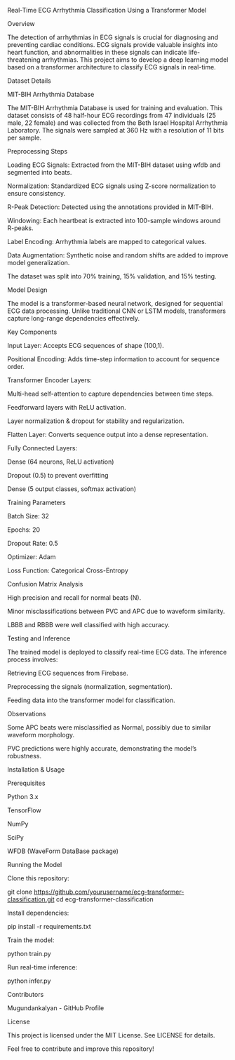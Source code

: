 Real-Time ECG Arrhythmia Classification Using a Transformer Model

Overview

The detection of arrhythmias in ECG signals is crucial for diagnosing and preventing cardiac conditions. ECG signals provide valuable insights into heart function, and abnormalities in these signals can indicate life-threatening arrhythmias. This project aims to develop a deep learning model based on a transformer architecture to classify ECG signals in real-time.

Dataset Details

MIT-BIH Arrhythmia Database

The MIT-BIH Arrhythmia Database is used for training and evaluation. This dataset consists of 48 half-hour ECG recordings from 47 individuals (25 male, 22 female) and was collected from the Beth Israel Hospital Arrhythmia Laboratory. The signals were sampled at 360 Hz with a resolution of 11 bits per sample.

Preprocessing Steps

Loading ECG Signals: Extracted from the MIT-BIH dataset using wfdb and segmented into beats.

Normalization: Standardized ECG signals using Z-score normalization to ensure consistency.

R-Peak Detection: Detected using the annotations provided in MIT-BIH.

Windowing: Each heartbeat is extracted into 100-sample windows around R-peaks.

Label Encoding: Arrhythmia labels are mapped to categorical values.

Data Augmentation: Synthetic noise and random shifts are added to improve model generalization.

The dataset was split into 70% training, 15% validation, and 15% testing.

Model Design

The model is a transformer-based neural network, designed for sequential ECG data processing. Unlike traditional CNN or LSTM models, transformers capture long-range dependencies effectively.

Key Components

Input Layer: Accepts ECG sequences of shape (100,1).

Positional Encoding: Adds time-step information to account for sequence order.

Transformer Encoder Layers:

Multi-head self-attention to capture dependencies between time steps.

Feedforward layers with ReLU activation.

Layer normalization & dropout for stability and regularization.

Flatten Layer: Converts sequence output into a dense representation.

Fully Connected Layers:

Dense (64 neurons, ReLU activation)

Dropout (0.5) to prevent overfitting

Dense (5 output classes, softmax activation)

Training Parameters

Batch Size: 32

Epochs: 20

Dropout Rate: 0.5

Optimizer: Adam

Loss Function: Categorical Cross-Entropy

Confusion Matrix Analysis

High precision and recall for normal beats (N).

Minor misclassifications between PVC and APC due to waveform similarity.

LBBB and RBBB were well classified with high accuracy.

Testing and Inference

The trained model is deployed to classify real-time ECG data. The inference process involves:

Retrieving ECG sequences from Firebase.

Preprocessing the signals (normalization, segmentation).

Feeding data into the transformer model for classification.

Observations

Some APC beats were misclassified as Normal, possibly due to similar waveform morphology.

PVC predictions were highly accurate, demonstrating the model’s robustness.

Installation & Usage

Prerequisites

Python 3.x

TensorFlow

NumPy

SciPy

WFDB (WaveForm DataBase package)

Running the Model

Clone this repository:

git clone https://github.com/yourusername/ecg-transformer-classification.git
cd ecg-transformer-classification

Install dependencies:

pip install -r requirements.txt

Train the model:

python train.py

Run real-time inference:

python infer.py

Contributors

Mugundankalyan - GitHub Profile

License

This project is licensed under the MIT License. See LICENSE for details.

Feel free to contribute and improve this repository!

